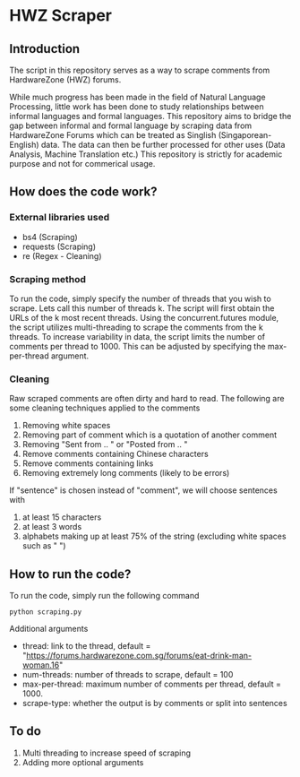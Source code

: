 # HWZ Scraper


## Introduction

The script in this repository serves as a way to scrape comments from HardwareZone (HWZ) forums. 

While much progress has been made in the field of Natural Language Processing, little work has been done to study relationships between informal languages and formal languages. This repository aims to bridge the gap between informal and formal language by scraping data from HardwareZone Forums which can be treated as Singlish (Singaporean-English) data. The data can then be further processed for other uses (Data Analysis, Machine Translation etc.) This repository is strictly for academic purpose and not for commerical usage.

## How does the code work?

### External libraries used

- bs4 (Scraping)
- requests (Scraping) 
- re (Regex - Cleaning)

### Scraping method

To run the code, simply specify the number of threads that you wish to scrape. Lets call this number of threads k. The script will first obtain the URLs of the k most recent  threads. Using the concurrent.futures module, the script utilizes multi-threading to scrape the comments from the k threads. To increase variability in data, the script limits the number of comments per thread to 1000. This can be adjusted by specifying the max-per-thread argument.

### Cleaning

Raw scraped comments are often dirty and hard to read. The following are some cleaning techniques applied to the comments
1. Removing white spaces
2. Removing part of comment which is a quotation of another comment 
3. Removing "Sent from .. " or "Posted from .. "
4. Remove comments containing Chinese characters
5. Remove comments containing links
6. Removing extremely long comments (likely to be errors)

If "sentence" is chosen instead of "comment", we will choose sentences with
1. at least 15 characters
2. at least 3 words
3. alphabets making up at least 75% of the string (excluding white spaces such as " ")

## How to run the code?

To run the code, simply run the following command

````
python scraping.py
````

Additional arguments
- thread: link to the thread, default = "https://forums.hardwarezone.com.sg/forums/eat-drink-man-woman.16"
- num-threads: number of threads to scrape, default = 100
- max-per-thread: maximum number of comments per thread, default = 1000. 
- scrape-type: whether the output is by comments or split into sentences

## To do
1. Multi threading to increase speed of scraping
2. Adding more optional arguments
